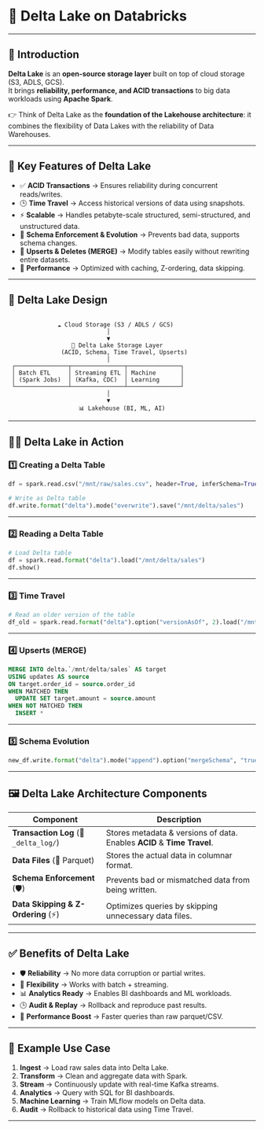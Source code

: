 # 💎 Delta Lake on Databricks  

---

## 🔹 Introduction  
**Delta Lake** is an **open-source storage layer** built on top of cloud storage (S3, ADLS, GCS).  
It brings **reliability, performance, and ACID transactions** to big data workloads using **Apache Spark**.  

👉 Think of Delta Lake as the **foundation of the Lakehouse architecture**: it combines the flexibility of Data Lakes with the reliability of Data Warehouses.  

---

## 🧩 Key Features of Delta Lake  
- ✅ **ACID Transactions** → Ensures reliability during concurrent reads/writes.  
- 🕒 **Time Travel** → Access historical versions of data using snapshots.  
- ⚡ **Scalable** → Handles petabyte-scale structured, semi-structured, and unstructured data.  
- 🧹 **Schema Enforcement & Evolution** → Prevents bad data, supports schema changes.  
- 🔄 **Upserts & Deletes (MERGE)** → Modify tables easily without rewriting entire datasets.  
- 🚀 **Performance** → Optimized with caching, Z-ordering, data skipping.  

---

## 📁 Delta Lake Design  

```

              ☁️ Cloud Storage (S3 / ADLS / GCS)
                            │
                            ▼
                  💎 Delta Lake Storage Layer
               (ACID, Schema, Time Travel, Upserts)
                            │
 ┌───────────────┬───────────────┬───────────────┐
 │ Batch ETL     │ Streaming ETL │ Machine       │
 │ (Spark Jobs)  │ (Kafka, CDC)  │ Learning      │
 └───────────────┴───────────────┴───────────────┘
                            │
                            ▼
                    📊 Lakehouse (BI, ML, AI)
```

---

## 🧑‍💻 Delta Lake in Action  

### 1️⃣ Creating a Delta Table  
```python
df = spark.read.csv("/mnt/raw/sales.csv", header=True, inferSchema=True)

# Write as Delta table
df.write.format("delta").mode("overwrite").save("/mnt/delta/sales")
````

---

### 2️⃣ Reading a Delta Table

```python
# Load Delta table
df = spark.read.format("delta").load("/mnt/delta/sales")
df.show()
```

---

### 3️⃣ Time Travel

```python
# Read an older version of the table
df_old = spark.read.format("delta").option("versionAsOf", 2).load("/mnt/delta/sales")
```

---

### 4️⃣ Upserts (MERGE)

```sql
MERGE INTO delta.`/mnt/delta/sales` AS target
USING updates AS source
ON target.order_id = source.order_id
WHEN MATCHED THEN
  UPDATE SET target.amount = source.amount
WHEN NOT MATCHED THEN
  INSERT *
```

---

### 5️⃣ Schema Evolution

```python
new_df.write.format("delta").mode("append").option("mergeSchema", "true").save("/mnt/delta/sales")
```

---

## 🖼️ Delta Lake Architecture Components

| Component                              | Description                                                             |
| -------------------------------------- | ----------------------------------------------------------------------- |
| **Transaction Log** (📜 `_delta_log/`) | Stores metadata & versions of data. Enables **ACID** & **Time Travel**. |
| **Data Files** (📂 Parquet)            | Stores the actual data in columnar format.                              |
| **Schema Enforcement** (🛡️)           | Prevents bad or mismatched data from being written.                     |
| **Data Skipping & Z-Ordering** (⚡)     | Optimizes queries by skipping unnecessary data files.                   |

---

## ✅ Benefits of Delta Lake

* 🛡️ **Reliability** → No more data corruption or partial writes.
* 🔄 **Flexibility** → Works with batch + streaming.
* 📊 **Analytics Ready** → Enables BI dashboards and ML workloads.
* 🕒 **Audit & Replay** → Rollback and reproduce past results.
* 🚀 **Performance Boost** → Faster queries than raw parquet/CSV.

---

## 🌟 Example Use Case

1. **Ingest** → Load raw sales data into Delta Lake.
2. **Transform** → Clean and aggregate data with Spark.
3. **Stream** → Continuously update with real-time Kafka streams.
4. **Analytics** → Query with SQL for BI dashboards.
5. **Machine Learning** → Train MLflow models on Delta data.
6. **Audit** → Rollback to historical data using Time Travel.

---
